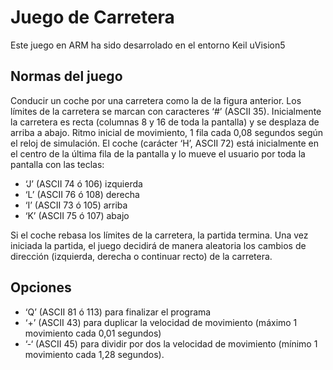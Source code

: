 # Juego de Carretera
Este juego en ARM ha sido desarrolado en el entorno Keil uVision5

## Normas del juego
Conducir un coche por una carretera como la de la figura anterior. Los límites de la carretera se 
marcan con caracteres  ‘#’ (ASCII 35). Inicialmente la carretera es recta (columnas 8 y 16 de toda la 
pantalla) y se desplaza de arriba a abajo. Ritmo inicial de movimiento, 1 fila cada 0,08 segundos según el 
reloj de simulación. El coche (carácter ‘H’, ASCII 72) está inicialmente en el centro de la última fila de la 
pantalla y lo mueve el usuario por toda la pantalla con las teclas:
- ‘J’ (ASCII 74 ó 106) izquierda
-  ‘L’ (ASCII 76 ó 108) derecha
- ‘I’ (ASCII 73 ó 105)  arriba 
- ‘K’ (ASCII 75 ó 107) abajo

Si el coche rebasa los límites de la carretera, la partida termina. Una vez iniciada la partida, el juego decidirá de manera aleatoria los cambios de dirección (izquierda, derecha o continuar recto) de la carretera.

## Opciones
- ‘Q’ (ASCII 81 ó 113) para finalizar el programa
- ‘+’ (ASCII 43) para duplicar la velocidad de movimiento (máximo 1 movimiento cada 0,01 segundos)
- ‘‐‘ (ASCII 45) para dividir por dos la velocidad de movimiento (mínimo 1 movimiento cada 1,28 segundos). 
